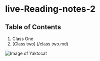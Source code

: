 # live-Reading-notes-2



## Table of Contents
1. Class One
2. [Class two] (/class two.md)

![Image of Yaktocat](https://octodex.github.com/images/yaktocat.png)
